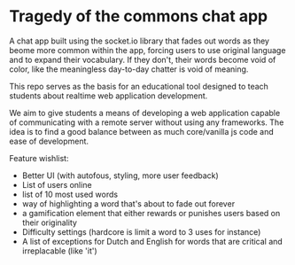 # Tragedy of the commons chat app

A chat app built using the socket.io library that fades out words as they beome more common within the app, forcing users to use original language and to expand their vocabulary. If they don't, their words become void of color, like the meaningless day-to-day chatter is void of meaning.

This repo serves as the basis for an educational tool designed to teach students about realtime web application development.

We aim to give students a means of developing a web application capable of communicating with a remote server without using any frameworks. The idea is to find a good balance between as much core/vanilla js code and ease of development.

Feature wishlist:
* Better UI (with autofous, styling, more user feedback)
* List of users online
* list of 10 most used words
* way of highlighting a word that's about to fade out forever
* a gamification element that either rewards or punishes users based on their originality
* Difficulty settings (hardcore is limit a word to 3 uses for instance)
* A list of exceptions for Dutch and English for words that are critical and irreplacable (like 'it')